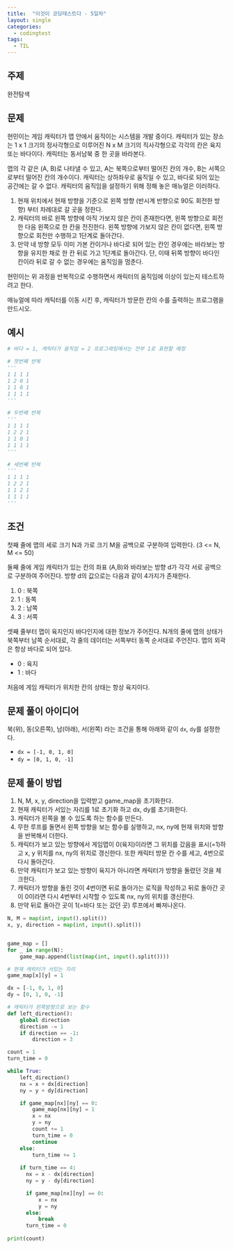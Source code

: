 ```yaml
---
title:  "이것이 코딩테스트다 - 5일차"
layout: single
categories:
  - codingtest
tags:
  - TIL
---
```


## 주제
완전탐색

## 문제
현민이는 게임 캐릭터가 맵 안에서 움직이는 시스템을 개발 중이다. 캐릭터가 있는 장소는 1 x 1 크기의 정사각형으로 이루어진 N x M 크기의 직사각형으로 각각의 칸은 육지 또는 바다이다. 캐릭터는 동서남북 중 한 곳을 바라본다.

맵의 각 같은 (A, B)로 나타낼 수 있고, A는 북쪽으로부터 떨어진 칸의 개수, B는 서쪽으로부터 떨어진 칸의 개수이다. 캐릭터는 상하좌우로 움직일 수 있고, 바다로 되어 있는 공간에는 갈 수 없다. 캐릭터의 움직임을 설정하기 위해 정해 놓은 매뉴얼은 이러하다.

1. 현재 위치에서 현재 방향을 기준으로 왼쪽 방향 (반시계 반향으로 90도 회전한 방향) 부터 차례대로 갈 곳을 정한다.
2. 캐릭터의 바로 왼쪽 방향에 아직 가보지 않은 칸이 존재한다면, 왼쪽 방향으로 회전한 다음 왼쪽으로 한 칸을 전진한다. 왼쪽 방향에 가보지 않은 칸이 없다면, 왼쪽 방향으로 회전만 수행하고 1단계로 돌아간다.
3. 만약 네 방향 모두 이미 가본 칸이거나 바다로 되어 있는 칸인 경우에는 바라보는 방향을 유지한 채로 한 칸 뒤로 가고 1단계로 돌아간다. 단, 이때 뒤쪽 방향이 바다인 칸이라 뒤로 갈 수 없는 경우에는 움직임을 멈춘다.

현민이는 위 과정을 반복적으로 수행하면서 캐릭터의 움직임에 이상이 있는지 테스트하려고 한다.

매뉴얼에 따라 캐틱터를 이동 시킨 후, 캐릭터가 방문한 칸의 수를 출력하는 프로그램을 만드시오.

## 예시
```python
# 바다 = 1, 캐릭터가 움직임 = 2 프로그래밍에서는 전부 1로 표현할 예정

# 첫번째 반복
'''
1 1 1 1
1 2 0 1
1 1 0 1
1 1 1 1
'''

# 두번째 반복
'''
1 1 1 1
1 2 2 1
1 1 0 1
1 1 1 1
'''

# 세번째 반복
'''
1 1 1 1
1 2 2 1
1 1 2 1
1 1 1 1
'''
```

## 조건
첫째 줄에 맵의 세로 크기 N과 가로 크기 M을 공백으로 구분하여 입력한다. (3 <= N, M <= 50)

둘째 줄에 게임 캐릭터가 있는 칸의 좌표 (A,B)와 바라보는 방향 d가 각각 서로 공백으로 구분하여 주어진다. 방향 d의 값으로는 다음과 같이 4가지가 존재한다.

1. 0 : 북쪽
2. 1 : 동쪽
3. 2 : 남쪽
4. 3 : 서쪽

셋째 줄부터 맵이 육지인지 바다인지에 대한 정보가 주어진다. N개의 줄에 맵의 상태가 북쪽부터 남쪽 순서대로, 각 줄의 데이터는 서쪽부터 동쪽 순서대로 주언진다. 맵의 외곽은 항상 바다로 되어 있다.

- 0 : 육지
- 1 : 바다

처음에 게임 캐릭터가 위치한 칸의 상태는 항상 육지이다.

## 문제 풀이 아이디어
북(위), 동(오른쪽), 남(아래), 서(왼쪽) 라는 조건을 통해 아래와 같이 `dx`, `dy`를 설정한다.

- `dx = [-1, 0, 1, 0]`
- `dy = [0, 1, 0, -1]`


## 문제 풀이 방법
1. N, M, x, y, direction을 입력받고 game_map을 초기화한다.
2. 현재 캐릭터가 서있는 자리를 1로 초기화 하고 dx, dy를 초기화한다.
3. 캐릭터가 왼쪽을 볼 수 있도록 하는 함수를 만든다.
4. 무한 루프를 돌면서 왼쪽 방향을 보는 함수를 실행하고, nx, ny에 현재 위치와 방향을 반복해서 더한다.
5. 캐릭터가 보고 있는 방향에서 게임맵이 0(육지)이라면 그 위치를 갔음을 표시(=1)하고 x, y 위치를 nx, ny의 위치로 갱신한다. 또한 캐릭터 방문 칸 수를 세고, 4번으로 다시 돌아간다.
6. 만약 캐릭터가 보고 있는 방향이 육지가 아니라면 캐릭터가 방향을 돌렸던 것을 체크한다.
7. 캐릭터가 방향을 돌린 것이 4번이면 뒤로 돌아가는 로직을 작성하고 뒤로 돌아간 곳이 0이라면 다시 4번부터 시작할 수 있도록 nx, ny의 위치를 갱신한다.
8. 만약 뒤로 돌아간 곳이 1(=바다 또는 갔던 곳) 루프에서 빠져나온다. 

```python
N, M = map(int, input().split())
x, y, direction = map(int, input().split())


game_map = []
for _ in range(N):
    game_map.append(list(map(int, input().split())))

# 현재 캐릭터가 서있는 자리
game_map[x][y] = 1

dx = [-1, 0, 1, 0]
dy = [0, 1, 0, -1]

# 캐릭터가 왼쪽방향으로 보는 함수
def left_direction():
    global direction
    direction -= 1
    if direction == -1:
        direction = 3 

count = 1
turn_time = 0

while True:
    left_direction()
    nx = x + dx[direction]
    ny = y + dy[direction]

    if game_map[nx][ny] == 0:
        game_map[nx][ny] = 1
        x = nx
        y = ny
        count += 1
        turn_time = 0
        continue
    else:
        turn_time += 1
    
    if turn_time == 4:
      nx = x - dx[direction]
      ny = y - dy[direction]

      if game_map[nx][ny] == 0:
          x = nx
          y = ny
      else:
          break
      turn_time = 0
    
print(count)
```















